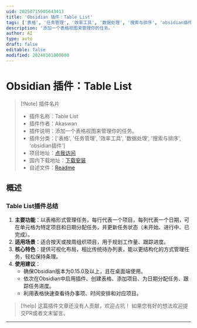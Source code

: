 ```yaml
---
uid: 20250715005643413
title: 'Obsidian 插件：Table List'
tags: ['表格', '任务管理', '效率工具', '数据处理', '搜索与排序', 'obsidian插件']
description: '添加一个表格视图来管理你的任务。'
author: AI
type: auto
draft: false
editable: false
modified: 20240101000000
---
```


# Obsidian 插件：Table List

> [!Note] 插件名片
> - 插件名称：Table List
> - 插件作者：Akaswan
> - 插件说明：添加一个表格视图来管理你的任务。
> - 插件分类：['表格', '任务管理', '效率工具', '数据处理', '搜索与排序', 'obsidian插件']
> - 项目地址：[点我访问](https://github.com/Akaswan/table-list)
> - 国内下载地址：[下载安装](https://pkmer.cn/products/plugin/pluginMarket/?table-list)
> - 自述文件：[Readme](https://ghproxy.net/https://raw.githubusercontent.com/Akaswan/table-list/master/README.md)



## 概述

### Table List插件总结
1. **主要功能**：以表格形式管理任务，每行代表一个项目，每列代表一个日期，可在单元格为特定项目和日期分配任务，并更新任务状态（未开始、进行中、已完成）。
2. **适用场景**：适合按天或按周组织项目，用于规划工作量、跟踪进度。
3. **核心特色**：提供可视化布局，相比传统待办列表，能以更结构化的方式管理任务，轻松保持条理。
4. **使用建议**：
    - 确保Obsidian版本为0.15.0及以上，且在桌面端使用。
    - 依次在Obsidian中启用插件、创建表格、添加项目、为日期分配任务、跟踪任务进度。
    - 利用表格快速查看待办事项、时间安排和对应项目。


> [!help] 
> 这篇插件文章还没有人贡献，欢迎占坑！
> 如果您有好的想法欢迎提交PR或者文末留言。
> 

---


